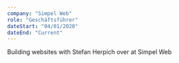 ```yaml
---
company: "Simpel Web"
role: "Geschäftsführer"
dateStart: "04/01/2020"
dateEnd: "Current"
---
```


Building websites with Stefan Herpich over at Simpel Web